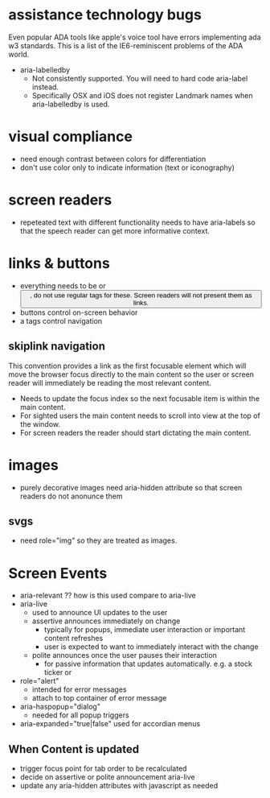 # assistance technology bugs
Even popular ADA tools like apple's voice tool have errors implementing ada w3 standards. This is a list of the IE6-reminiscent problems of the ADA world.
* aria-labelledby
	* Not consistently supported. You will need to hard code aria-label instead.
	* Specifically OSX and iOS does not register Landmark names when aria-labelledby is used.

# visual compliance
* need enough contrast between colors for differentiation
* don't use color only to indicate information (text or iconography)

# screen readers
* repeteated text with different functionality needs to have aria-labels so that the speech reader can get more informative context.

# links & buttons
* everything needs to be <a> or <button>, do not use regular tags for these. Screen readers will not present them as links.
* buttons control on-screen behavior
* a tags control navigation

## skiplink navigation
This convention provides a link as the first focusable element which will move the browser focus directly to the main content so the user or screen reader will immediately be reading the most relevant content.
* Needs to update the focus index so the next focusable item is within the main content.
* For sighted users the main content needs to scroll into view at the top of the window.
* For screen readers the reader should start dictating the main content.

# images
* purely decorative images need aria-hidden attribute so that screen readers do not anonunce them

## svgs
* need role="img" so they are treated as images.

# Screen Events
* aria-relevant ?? how is this used compare to aria-live
* aria-live
	* used to announce UI updates to the user
	* assertive announces immediately on change
		* typically for popups, immediate user interaction or important content refreshes
		* user is expected to want to immediately interact with the change
	* polite announces once the user pauses their interaction
		* for passive information that updates automatically. e.g. a stock ticker or 
* role="alert"
	* intended for error messages
	* attach to top container of error message
* aria-haspopup="dialog"
	* needed for all popup triggers
* aria-expanded="true|false" used for accordian menus

## When Content is updated
* trigger focus point for tab order to be recalculated
* decide on assertive or polite announcement aria-live
* update any aria-hidden attributes with javascript as needed

